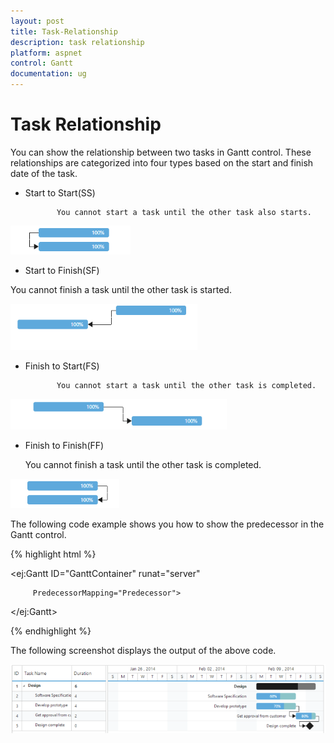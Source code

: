 ```yaml
---
layout: post
title: Task-Relationship
description: task relationship
platform: aspnet
control: Gantt
documentation: ug
---
```


# Task Relationship

You can show the relationship between two tasks in Gantt control. These relationships are categorized into four types based on the start and finish date of the task.

*  Start to Start(SS)

              You cannot start a task until the other task also starts.

![C:/Users/Rajasekar/Desktop/SS.png](Task-Relationship_images/Task-Relationship_img1.png) 



* Start to Finish(SF)

You cannot finish a task until the other task is started.

![C:/Users/Rajasekar/Desktop/SF.png](Task-Relationship_images/Task-Relationship_img2.png)



* Finish to Start(FS)

             You cannot start a task until the other task is completed.

![C:/Users/Rajasekar/Desktop/FS.png](Task-Relationship_images/Task-Relationship_img3.png)





* Finish to Finish(FF)

    You cannot finish a task until the other task is completed.

![C:/Users/Rajasekar/Desktop/FF.png](Task-Relationship_images/Task-Relationship_img4.png)



The following code example shows you how to show the predecessor in the Gantt control.







{% highlight html %}



<ej:Gantt ID="GanttContainer" runat="server" 

         PredecessorMapping="Predecessor">

</ej:Gantt>



{% endhighlight %}



The following screenshot displays the output of the above code. 



![](Task-Relationship_images/Task-Relationship_img5.png)



